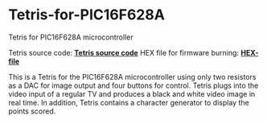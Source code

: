 # Tetris-for-PIC16F628A
Tetris for PIC16F628A microcontroller

Tetris source code: **[Tetris source code](tetris.asm)**
HEX file for firmware burning: **[HEX-file](tetris.hex)**

This is a Tetris for the PIC16F628A microcontroller using only two resistors as a DAC for image output and four buttons for control.
Tetris plugs into the video input of a regular TV and produces a black and white video image in real time.
In addition, Tetris contains a character generator to display the points scored.


